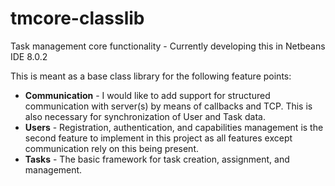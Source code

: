 # tmcore-classlib
Task management core functionality - Currently developing this in Netbeans IDE 8.0.2

This is meant as a base class library for the following feature points:
* __Communication__ - I would like to add support for structured communication with server(s) by means of callbacks and TCP. This is also necessary for synchronization of User and Task data.
* __Users__ - Registration, authentication, and capabilities management is the second feature to implement in this project as all features except communication rely on this being present.
* __Tasks__ - The basic framework for task creation, assignment, and management.
